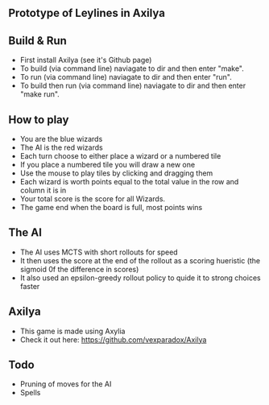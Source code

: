 Prototype of Leylines in Axilya
---------------------------

Build & Run
-----------
- First install Axilya (see it's Github page)
- To build (via command line) naviagate to dir and then enter "make".
- To run (via command line) naviagate to dir and then enter "run".
- To build then run (via command line) naviagate to dir and then enter "make run".

How to play
-----------
- You are the blue wizards
- The AI is the red wizards
- Each turn choose to either place a wizard or a numbered tile
- If you place a numbered tile you will draw a new one
- Use the mouse to play tiles by clicking and dragging them
- Each wizard is worth points equal to the total value in the row and column it is in
- Your total score is the score for all Wizards.
- The game end when the board is full, most points wins

The AI
------
- The AI uses MCTS with short rollouts for speed 
- It then uses the score at the end of the rollout as a scoring hueristic (the sigmoid 0f the difference in scores)
- It also used an epsilon-greedy rollout policy to quide it to strong choices faster

Axilya
------
- This game is made using Axylia
- Check it out here: https://github.com/vexparadox/Axilya

Todo
----
- Pruning of moves for the AI
- Spells
